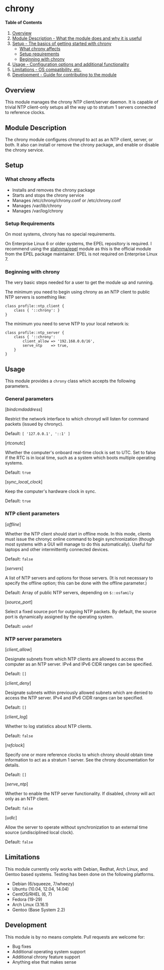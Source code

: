 # chrony

#### Table of Contents

1. [Overview](#overview)
2. [Module Description - What the module does and why it is useful](#module-description)
3. [Setup - The basics of getting started with chrony](#setup)
    * [What chrony affects](#what-chrony-affects)
    * [Setup requirements](#setup-requirements)
    * [Beginning with chrony](#beginning-with-chrony)
4. [Usage - Configuration options and additional functionality](#usage)
5. [Limitations - OS compatibility, etc.](#limitations)
6. [Development - Guide for contributing to the module](#development)

## Overview

This module manages the chrony NTP client/server daemon. It is capable of
trivial NTP client-only setups all the way up to stratum 1 servers connected
to reference clocks.

## Module Description

The chrony module configures chronyd to act as an NTP client, server, or both.
It also can install or remove the chrony package, and enable or disable the
chrony service.

## Setup

### What chrony affects

* Installs and removes the chrony package
* Starts and stops the chrony service
* Manages /etc/chrony/chrony.conf or /etc/chrony.conf
* Manages /var/lib/chrony
* Manages /var/log/chrony

### Setup Requirements

On most systems, chrony has no special requirements.

On Enterprise Linux 6 or older systems, the EPEL repository is required.
I recommend using the [stahnma/epel](https://forge.puppetlabs.com/stahnma/epel) module as this is the official module
from the EPEL package maintainer. EPEL is not required on Enterprise Linux 7.

### Beginning with chrony

The very basic steps needed for a user to get the module up and running.

The minimum you need to begin using chrony as an NTP client to public NTP
servers is something like:

    class profile::ntp_client {
        class { '::chrony': }
    }

The minimum you need to serve NTP to your local network is:

    class profile::ntp_server {
        class { '::chrony':
            client_allow => '192.168.0.0/16',
            serve_ntp    => true,
        }
    }

## Usage

This module provides a `chrony` class which accepts the following parameters.

### General parameters

[*bindcmdaddress*]

  Restrict the network interface to which chronyd will listen for command
  packets (issued by chronyc).

  Default: `[ '127.0.0.1', '::1' ]`

[*rtconutc*]

  Whether the computer's onboard real-time clock is set to UTC. Set to false
  if the RTC is in local time, such as a system which boots multiple
  operating systems.

  Default: `true`

[*sync_local_clock*]

  Keep the computer's hardware clock in sync.

  Default: `true`

### NTP client parameters

[*offline*]

  Whether the NTP client should start in offline mode. In this mode, clients
  must issue the chronyc online command to begin synchronization (though
  most systems with a GUI will manage to do this automatically). Useful for
  laptops and other intermittently connected devices.

  Default: `false`

[*servers*]

  A list of NTP servers and options for those servers. (It is not necessary
  to specify the offline option; this can be done with the offline
  parameter.)

  Default: Array of public NTP servers, depending on `$::osfamily`

[*source_port*]

  Select a fixed source port for outgoing NTP packets. By default, the
  source port is dynamically assigned by the operating system.

  Default: `undef`

### NTP server parameters

[*client_allow*]

  Designate subnets from which NTP clients are allowed to access the
  computer as an NTP server. IPv4 and IPv6 CIDR ranges can be specified.

  Default: `[]`

[*client_deny*]

  Designate subnets within previously allowed subnets which are denied
  to access the NTP server. IPv4 and IPv6 CIDR ranges can be specified.

  Default: `[]`

[*client_log*]

  Whether to log statistics about NTP clients.

  Default: `false`

[*refclock*]

  Specify one or more reference clocks to which chrony should obtain time
  information to act as a stratum 1 server. See the chrony documentation
  for details.

  Default: `[]`

[*serve_ntp*]

  Whether to enable the NTP server functionality. If disabled, chrony will
  act only as an NTP client.

  Default: `false`

[*udlc*]

  Allow the server to operate without synchronization to an external time
  source (undisciplined local clock).

  Default: `false`

## Limitations

This module currently only works with Debian, Redhat, Arch Linux, and Gentoo based systems.  Testing has been done on the following platforms.

* Debian (6/squeeze, 7/wheezy)
* Ubuntu (10.04, 12.04, 14.04)
* CentOS/RHEL (6, 7)
* Fedora (19-29)
* Arch Linux (3.16.1)
* Gentoo (Base System 2.2)

## Development

This module is by no means complete. Pull requests are welcome for:

* Bug fixes
* Additional operating system support
* Additional chrony feature support
* Anything else that makes sense
